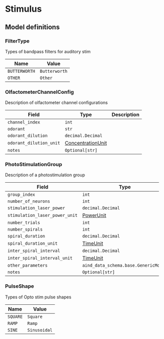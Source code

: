 # Stimulus

## Model definitions

### FilterType

Types of bandpass filters for auditory stim

| Name | Value |
|------|-------|
| `BUTTERWORTH` | `Butterworth` |
| `OTHER` | `Other` |


### OlfactometerChannelConfig

Description of olfactometer channel configurations

| Field | Type | Description |
|-------|------|-------------|
| `channel_index` | `int` |  |
| `odorant` | `str` |  |
| `odorant_dilution` | `decimal.Decimal` |  |
| `odorant_dilution_unit` | [ConcentrationUnit](aind_data_schema_models/units.md#concentrationunit) |  |
| `notes` | `Optional[str]` |  |


### PhotoStimulationGroup

Description of a photostimulation group

| Field | Type | Description |
|-------|------|-------------|
| `group_index` | `int` |  |
| `number_of_neurons` | `int` |  |
| `stimulation_laser_power` | `decimal.Decimal` |  |
| `stimulation_laser_power_unit` | [PowerUnit](aind_data_schema_models/units.md#powerunit) |  |
| `number_trials` | `int` |  |
| `number_spirals` | `int` |  |
| `spiral_duration` | `decimal.Decimal` |  |
| `spiral_duration_unit` | [TimeUnit](aind_data_schema_models/units.md#timeunit) |  |
| `inter_spiral_interval` | `decimal.Decimal` |  |
| `inter_spiral_interval_unit` | [TimeUnit](aind_data_schema_models/units.md#timeunit) |  |
| `other_parameters` | `aind_data_schema.base.GenericModel` |  |
| `notes` | `Optional[str]` |  |


### PulseShape

Types of Opto stim pulse shapes

| Name | Value |
|------|-------|
| `SQUARE` | `Square` |
| `RAMP` | `Ramp` |
| `SINE` | `Sinusoidal` |


